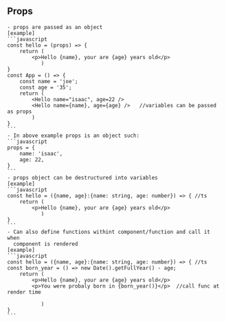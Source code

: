## Props
    - props are passed as an object
    [example]
    ```javascript
    const hello = (props) => {
        return (
            <p>Hello {name}, your are {age} years old</p>
               )
    }
    const App = () => {
        const name = 'joe';
        const age = '35';
        return (
            <Hello name="isaac", age=22 />
            <Hello name={name}, age={age} />   //variables can be passed as props 
            )
    }
    ```
    - In above example props is an object such:
    ```javascript
    props = {
        name: 'isaac',
        age: 22,
    }
    ```
    - props object can be destructured into variables
    [example]
    ```javascript
    const hello = ({name, age}:{name: string, age: number}) => { //ts 
        return (
            <p>Hello {name}, your are {age} years old</p>
               )
    }
    ```
    - Can also define functions withint component/function and call it when 
      component is rendered
    [example]
    ```javascript
    const hello = ({name, age}:{name: string, age: number}) => { //ts 
    const born_year = () => new Date().getFullYear() - age;
        return (
            <p>Hello {name}, your are {age} years old</p>
            <p>You were probaly born in {born_year()}</p>  //call func at render time

               )
    }
    ```
